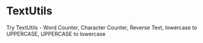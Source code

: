 # TextUtils
Try TextUtils - Word Counter, Character Counter, Reverse Text, lowercase to UPPERCASE, UPPERCASE to lowercase
